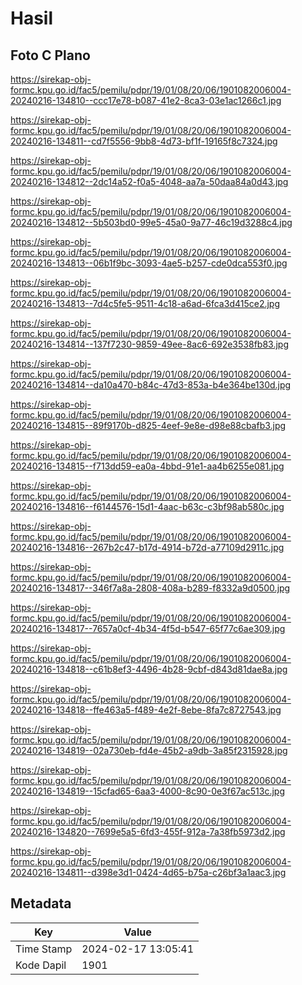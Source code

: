 # Hasil

## Foto C Plano

https://sirekap-obj-formc.kpu.go.id/fac5/pemilu/pdpr/19/01/08/20/06/1901082006004-20240216-134810--ccc17e78-b087-41e2-8ca3-03e1ac1266c1.jpg

https://sirekap-obj-formc.kpu.go.id/fac5/pemilu/pdpr/19/01/08/20/06/1901082006004-20240216-134811--cd7f5556-9bb8-4d73-bf1f-19165f8c7324.jpg

https://sirekap-obj-formc.kpu.go.id/fac5/pemilu/pdpr/19/01/08/20/06/1901082006004-20240216-134812--2dc14a52-f0a5-4048-aa7a-50daa84a0d43.jpg

https://sirekap-obj-formc.kpu.go.id/fac5/pemilu/pdpr/19/01/08/20/06/1901082006004-20240216-134812--5b503bd0-99e5-45a0-9a77-46c19d3288c4.jpg

https://sirekap-obj-formc.kpu.go.id/fac5/pemilu/pdpr/19/01/08/20/06/1901082006004-20240216-134813--06b1f9bc-3093-4ae5-b257-cde0dca553f0.jpg

https://sirekap-obj-formc.kpu.go.id/fac5/pemilu/pdpr/19/01/08/20/06/1901082006004-20240216-134813--7d4c5fe5-9511-4c18-a6ad-6fca3d415ce2.jpg

https://sirekap-obj-formc.kpu.go.id/fac5/pemilu/pdpr/19/01/08/20/06/1901082006004-20240216-134814--137f7230-9859-49ee-8ac6-692e3538fb83.jpg

https://sirekap-obj-formc.kpu.go.id/fac5/pemilu/pdpr/19/01/08/20/06/1901082006004-20240216-134814--da10a470-b84c-47d3-853a-b4e364be130d.jpg

https://sirekap-obj-formc.kpu.go.id/fac5/pemilu/pdpr/19/01/08/20/06/1901082006004-20240216-134815--89f9170b-d825-4eef-9e8e-d98e88cbafb3.jpg

https://sirekap-obj-formc.kpu.go.id/fac5/pemilu/pdpr/19/01/08/20/06/1901082006004-20240216-134815--f713dd59-ea0a-4bbd-91e1-aa4b6255e081.jpg

https://sirekap-obj-formc.kpu.go.id/fac5/pemilu/pdpr/19/01/08/20/06/1901082006004-20240216-134816--f6144576-15d1-4aac-b63c-c3bf98ab580c.jpg

https://sirekap-obj-formc.kpu.go.id/fac5/pemilu/pdpr/19/01/08/20/06/1901082006004-20240216-134816--267b2c47-b17d-4914-b72d-a77109d2911c.jpg

https://sirekap-obj-formc.kpu.go.id/fac5/pemilu/pdpr/19/01/08/20/06/1901082006004-20240216-134817--346f7a8a-2808-408a-b289-f8332a9d0500.jpg

https://sirekap-obj-formc.kpu.go.id/fac5/pemilu/pdpr/19/01/08/20/06/1901082006004-20240216-134817--7657a0cf-4b34-4f5d-b547-65f77c6ae309.jpg

https://sirekap-obj-formc.kpu.go.id/fac5/pemilu/pdpr/19/01/08/20/06/1901082006004-20240216-134818--c61b8ef3-4496-4b28-9cbf-d843d81dae8a.jpg

https://sirekap-obj-formc.kpu.go.id/fac5/pemilu/pdpr/19/01/08/20/06/1901082006004-20240216-134818--ffe463a5-f489-4e2f-8ebe-8fa7c8727543.jpg

https://sirekap-obj-formc.kpu.go.id/fac5/pemilu/pdpr/19/01/08/20/06/1901082006004-20240216-134819--02a730eb-fd4e-45b2-a9db-3a85f2315928.jpg

https://sirekap-obj-formc.kpu.go.id/fac5/pemilu/pdpr/19/01/08/20/06/1901082006004-20240216-134819--15cfad65-6aa3-4000-8c90-0e3f67ac513c.jpg

https://sirekap-obj-formc.kpu.go.id/fac5/pemilu/pdpr/19/01/08/20/06/1901082006004-20240216-134820--7699e5a5-6fd3-455f-912a-7a38fb5973d2.jpg

https://sirekap-obj-formc.kpu.go.id/fac5/pemilu/pdpr/19/01/08/20/06/1901082006004-20240216-134811--d398e3d1-0424-4d65-b75a-c26bf3a1aac3.jpg


## Metadata

| Key        | Value               |
| ---------- | ------------------- |
| Time Stamp | 2024-02-17 13:05:41 |
| Kode Dapil | 1901                |



